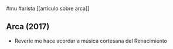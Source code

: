 #mu #arista
[[artículo sobre arca]]
## Arca (2017)
* Reverie me hace acordar a música cortesana del Renacimiento
